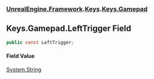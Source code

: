 ### [UnrealEngine.Framework](./UnrealEngine-Framework.md 'UnrealEngine.Framework').[Keys](./Keys.md 'UnrealEngine.Framework.Keys').[Keys.Gamepad](./Keys-Gamepad.md 'UnrealEngine.Framework.Keys.Gamepad')
## Keys.Gamepad.LeftTrigger Field
  
```csharp
public const LeftTrigger;
```
#### Field Value
[System.String](https://docs.microsoft.com/en-us/dotnet/api/System.String 'System.String')  
